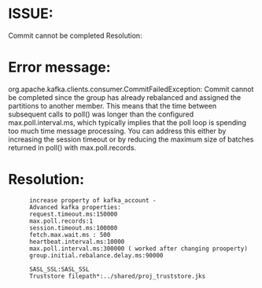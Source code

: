 ISSUE:
=====

 Commit cannot be completed Resolution: 

Error message:
==============

org.apache.kafka.clients.consumer.CommitFailedException: Commit cannot be completed since the group has 
already rebalanced and assigned the partitions to another member. This means that the time between subsequent
calls to poll() was longer than the configured max.poll.interval.ms, which typically implies that the poll loop is
spending too much time message processing. You can address this either by increasing the session timeout or
by reducing the maximum size of batches returned in poll() with max.poll.records.


Resolution:
============

          increase property of kafka_account - 
          Advanced kafka properties:
          request.timeout.ms:150000
          max.poll.records:1
          session.timeout.ms:100000
          fetch.max.wait.ms : 500
          heartbeat.interval.ms:10000
          max.poll.interval.ms:300000 ( worked after changing prooperty)
          group.initial.rebalance.delay.ms:90000

          SASL_SSL:SASL_SSL
          Truststore filepath*:../shared/proj_truststore.jks

